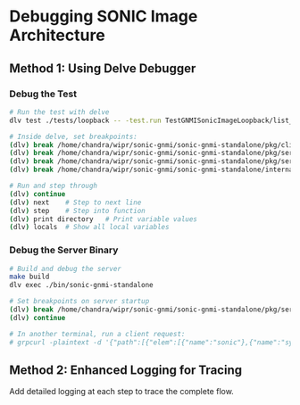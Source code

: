 # Debugging SONIC Image Architecture

## Method 1: Using Delve Debugger

### Debug the Test
```bash
# Run the test with delve
dlv test ./tests/loopback -- -test.run TestGNMISonicImageLoopback/list_all_sonic_image_files

# Inside delve, set breakpoints:
(dlv) break /home/chandra/wipr/sonic-gnmi/sonic-gnmi-standalone/pkg/client/gnmi/sonic_image.go:53
(dlv) break /home/chandra/wipr/sonic-gnmi/sonic-gnmi-standalone/pkg/server/gnmi/get.go:67
(dlv) break /home/chandra/wipr/sonic-gnmi/sonic-gnmi-standalone/pkg/server/gnmi/filesystem.go:46
(dlv) break /home/chandra/wipr/sonic-gnmi/sonic-gnmi-standalone/internal/file/file.go:28

# Run and step through
(dlv) continue
(dlv) next    # Step to next line
(dlv) step    # Step into function
(dlv) print directory   # Print variable values
(dlv) locals  # Show all local variables
```

### Debug the Server Binary
```bash
# Build and debug the server
make build
dlv exec ./bin/sonic-gnmi-standalone

# Set breakpoints on server startup
(dlv) break /home/chandra/wipr/sonic-gnmi/sonic-gnmi-standalone/pkg/server/gnmi/get.go:67
(dlv) continue

# In another terminal, run a client request:
# grpcurl -plaintext -d '{"path":[{"elem":[{"name":"sonic"},{"name":"system"},{"name":"sonic-image","key":{"directory":"/tmp"}},{"name":"files"}]}]}' localhost:50055 gnmi.gNMI/Get
```

## Method 2: Enhanced Logging for Tracing

Add detailed logging at each step to trace the complete flow.
